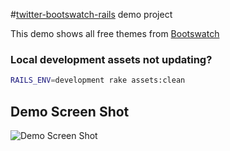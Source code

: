 #[twitter-bootswatch-rails](https://github.com/scottvrosenthal/twitter-bootswatch-rails) demo project

This demo shows all free themes from [Bootswatch](http://bootswatch.com/)

### Local development assets not updating?

```sh
RAILS_ENV=development rake assets:clean
```

## Demo Screen Shot ##

![Demo Screen Shot](https://github.com/scottvrosenthal/twitter-bootswatch-rails-demo/raw/master/demo.png)
